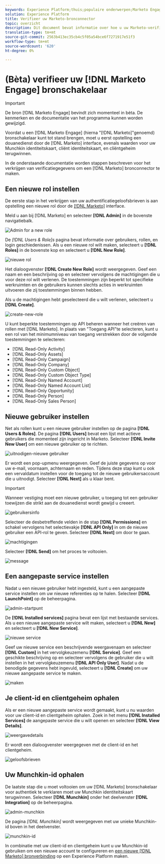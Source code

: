 ```yaml
---
keywords: Experience Platform;thuis;populaire onderwerpen;Marketo Engage;marketo engageren;marketo
solution: Experience Platform
title: Verifieer uw Marketo-bronconnector
topic: overzicht
description: Dit document bevat informatie over hoe u uw Marketo-verificatiereferenties kunt genereren.
translation-type: tm+mt
source-git-commit: 2563b413ec35cb4c5f05a54bce6f7271917e51f3
workflow-type: tm+mt
source-wordcount: '620'
ht-degree: 0%

---
```



# (Bèta) verifieer uw [!DNL Marketo Engage] bronschakelaar

>[!IMPORTANT]
>
>De bron [!DNL Marketo Engage] bevindt zich momenteel in bèta. De kenmerken en de documentatie van het programma kunnen worden gewijzigd.

Voordat u een [!DNL Marketo Engage] (hierna &quot;[!DNL Marketo]&quot;genoemd) bronschakelaar kunt tot stand brengen, moet u eerst opstelling een douanedienst door de [!DNL Marketo] interface, evenals waarden voor uw Munchkin identiteitskaart, cliënt identiteitskaart, en cliëntgeheim terugwinnen.

In de onderstaande documentatie worden stappen beschreven voor het verkrijgen van verificatiegegevens om een [!DNL Marketo] bronconnector te maken.

## Een nieuwe rol instellen

De eerste stap in het verkrijgen van uw authentificatiegeloofsbrieven is aan opstelling een nieuwe rol door de [[!DNL Marketo]](https://app-sjint.marketo.com/#MM0A1) interface.

Meld u aan bij [!DNL Marketo] en selecteer **[!DNL Admin]** in de bovenste navigatiebalk.

![Admin for a new role](../images/marketo/home.png)

De *[!DNL Users & Role]s* pagina bevat informatie over gebruikers, rollen, en login geschiedenissen. Als u een nieuwe rol wilt maken, selecteert u **[!DNL Roles]** in de bovenste kop en selecteert u **[!DNL New Role]**.

![nieuwe rol](../images/marketo/new-role.png)

Het dialoogvenster **[!DNL Create New Role]** wordt weergegeven. Geef een naam en een beschrijving op en selecteer vervolgens de machtigingen die u voor deze rol wilt verlenen. De toestemmingen zijn beperkt tot specifieke werkruimten en de gebruikers kunnen slechts acties in werkruimten uitvoeren die zij toestemmingen binnen hebben.

Als u de machtigingen hebt geselecteerd die u wilt verlenen, selecteert u **[!DNL Create]**.

![create-new-role](../images/marketo/create-new-role.png)

U kunt beperkte toestemmingen op API beheren wanneer het creëren van rollen met [!DNL Marketo]. In plaats van &quot;Toegang API&quot;te selecteren, kunt u een rol van het minimumniveau van toegang verstrekken door de volgende toestemmingen te selecteren:

* [!DNL Read-Only Activity]
* [!DNL Read-Only Assets]
* [!DNL Read-Only Campaign]
* [!DNL Read-Only Company]
* [!DNL Read-Only Custom Object]
* [!DNL Read-Only Custom Object Type]
* [!DNL Read-Only Named Account]
* [!DNL Read-Only Named Account List]
* [!DNL Read-Only Opportunity]
* [!DNL Read-Only Person]
* [!DNL Read-Only Sales Person]

## Nieuwe gebruiker instellen

Net als rollen kunt u een nieuwe gebruiker instellen op de pagina **[!DNL Users & Roles]**. De pagina **[!DNL Users]** bevat een lijst met actieve gebruikers die momenteel zijn ingericht in Marketo. Selecteer **[!DNL Invite New User]** om een nieuwe gebruiker op te richten.

![uitnodigen-nieuwe gebruiker](../images/marketo/invite-new-user.png)

Er wordt een pop-upmenu weergegeven. Geef de juiste gegevens op voor uw e-mail, voornaam, achternaam en reden. Tijdens deze stap kunt u ook een vervaldatum instellen voor de toegang tot de nieuwe gebruikersaccount die u uitnodigt. Selecteer **[!DNL Next]** als u klaar bent.

>[!IMPORTANT]
>
>Wanneer vestiging moet een nieuwe gebruiker, u toegang tot een gebruiker toewijzen die strikt aan de douanedienst wordt gewijd u creeert.

![gebruikersinfo](../images/marketo/new-user-info.png)

Selecteer de desbetreffende velden in de stap **[!DNL Permissions]** en schakel vervolgens het selectievakje **[!DNL API Only]** in om de nieuwe gebruiker een API-rol te geven. Selecteer **[!DNL Next]** om door te gaan.

![machtigingen](../images/marketo/permissions.png)

Selecteer **[!DNL Send]** om het proces te voltooien.

![message](../images/marketo/message.png)

## Een aangepaste service instellen

Nadat u een nieuwe gebruiker hebt ingesteld, kunt u een aangepaste service instellen om uw nieuwe referenties op te halen. Selecteer **[!DNL LaunchPoint]** op de beheerpagina.

![admin-startpunt](../images/marketo/admin-launchpoint.png)

De **[!DNL Installed services]** pagina bevat een lijst met bestaande services. Als u een nieuwe aangepaste service wilt maken, selecteert u **[!DNL New]** en selecteert u **[!DNL New Service]**.

![nieuwe service](../images/marketo/new-service.png)

Geef uw nieuwe service een beschrijvende weergavenaam en selecteer **[!DNL Custom]** in het vervolgkeuzemenu **[!DNL Service]**. Geef een geschikte beschrijving op en selecteer vervolgens de gebruiker die u wilt instellen in het vervolgkeuzemenu **[!DNL API Only User]**. Nadat u de benodigde gegevens hebt ingevuld, selecteert u **[!DNL Create]** om uw nieuwe aangepaste service te maken.

![maken](../images/marketo/create.png)

## Je client-id en clientgeheim ophalen

Als er een nieuwe aangepaste service wordt gemaakt, kunt u nu waarden voor uw client-id en clientgeheim ophalen. Zoek in het menu **[!DNL Installed Services]** de aangepaste service die u wilt openen en selecteer **[!DNL View Details]**.

![weergavedetails](../images/marketo/view-details.png)

Er wordt een dialoogvenster weergegeven met de client-id en het clientgeheim.

![geloofsbrieven](../images/marketo/credentials.png)

## Uw Munchkin-id ophalen

De laatste stap die u moet voltooien om uw [!DNL Marketo] bronschakelaar voor authentiek te verklaren moet uw Munchkin identiteitskaart terugwinnen. Selecteer **[!DNL Munchkin]** onder het deelvenster **[!DNL Integration]** op de beheerpagina.

![admin-munchkin](../images/marketo/admin-munchkin.png)

De pagina *[!DNL Munchkin]* wordt weergegeven met uw unieke Munchkin-id boven in het deelvenster.

![munchkin-id](../images/marketo/munchkin-id.png)

In combinatie met uw client-id en clientgeheim kunt u uw Munchkin-id gebruiken om een nieuwe account te configureren en [een nieuwe [!DNL Marketo] bronverbinding](../../../tutorials/ui/create/adobe-applications/marketo.md) op een Experience Platform maken.
